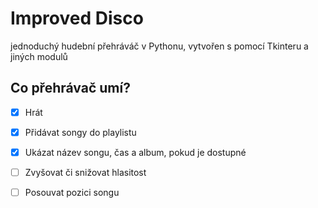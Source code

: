 # Improved Disco

jednoduchý hudební přehráváč v Pythonu, vytvořen s pomocí Tkinteru a jiných modulů

## Co přehrávač umí?

- [x] Hrát
- [x] Přidávat songy do playlistu
- [x] Ukázat název songu, čas a album, pokud je dostupné
- [ ] Zvyšovat či snižovat hlasitost
- [ ] Posouvat pozici songu

